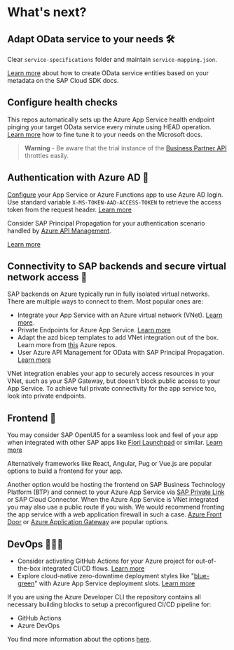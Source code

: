 # What's next?

## Adapt OData service to your needs 🛠

Clear `service-specifications` folder and maintain `service-mapping.json`.

[Learn more](https://sap.github.io/cloud-sdk/docs/js/tutorials/getting-started/execute-an-odata-request#generate-service-entities) about how to create OData service entities based on your metadata on the SAP Cloud SDK docs.

## Configure health checks

This repos automatically sets up the Azure App Service health endpoint pinging your target OData service every minute using HEAD operation. [Learn more](https://learn.microsoft.com/azure/app-service/monitor-instances-health-check?tabs=dotnet#configuration) how to fine tune it to your needs on the Microsoft docs.

> **Warning** - Be aware that the trial instance of the [Business Partner API](https://api.sap.com/api/API_BUSINESS_PARTNER/overview) throttles easily.

## Authentication with Azure AD 🔐

[Configure](https://learn.microsoft.com/azure/app-service/configure-authentication-provider-aad) your App Service or Azure Functions app to use Azure AD login. Use standard variable `X-MS-TOKEN-AAD-ACCESS-TOKEN` to retrieve the access token from the request header. [Learn more](https://learn.microsoft.com/azure/app-service/configure-authentication-oauth-tokens#retrieve-tokens-in-app-code)

Consider SAP Principal Propagation for your authentication scenario handled by [Azure API Management](https://learn.microsoft.com/azure/api-management/sap-api#production-considerations).

[Learn more](https://github.com/Azure/api-management-policy-snippets/blob/master/examples/Request%20OAuth2%20access%20token%20from%20SAP%20using%20AAD%20JWT%20token.xml)

## Connectivity to SAP backends and secure virtual network access 🔌

SAP backends on Azure typically run in fully isolated virtual networks. There are multiple ways to connect to them. Most popular ones are:

* Integrate your App Service with an Azure virtual network (VNet). [Learn more](https://learn.microsoft.com/azure/app-service/configure-vnet-integration-enable).
* Private Endpoints for Azure App Service. [Learn more](https://learn.microsoft.com/azure/app-service/networking/private-endpoint?source=recommendations)
* Adapt the azd bicep templates to add VNet integration out of the box. Learn more from [this](https://github.com/Azure-Samples/virtual-network-integration-recipes) Azure repos.
* User Azure API Management for OData with SAP Principal Propagation. [Learn more](https://learn.microsoft.com/azure/api-management/sap-api#production-considerations)

VNet integration enables your app to securely access resources in your VNet, such as your SAP Gateway, but doesn't block public access to your App Service. To achieve full private connectivity for the app service too, look into private endpoints.

## Frontend 📱

You may consider SAP OpenUI5 for a seamless look and feel of your app when integrated with other SAP apps like [Fiori Launchpad](https://experience.sap.com/fiori-design-web/launchpad/) or similar. [Learn more](https://openui5.hana.ondemand.com/)

Alternatively frameworks like React, Angular, Pug or Vue.js are popular options to build a frontend for your app.

Another option would be hosting the frontend on SAP Business Technology Platform (BTP) and connect to your Azure App Service via [SAP Private Link](https://help.sap.com/docs/PRIVATE_LINK/42acd88cb4134ba2a7d3e0e62c9fe6cf/e9cc67716a3a41c9885862661e6c4234.html) or SAP Cloud Connector. When the Azure App Service is VNet integrated you may also use a public route if you wish. We would recommend fronting the app service with a web application firewall in such a case. [Azure Front Door](https://learn.microsoft.com/azure/frontdoor/quickstart-create-front-door) or [Azure Application Gateway](https://learn.microsoft.com/azure/app-service/networking/app-gateway-with-service-endpoints) are popular options.

## DevOps 👩🏾‍💻

* Consider activating GitHub Actions for your Azure project for out-of-the-box integrated CI/CD flows. [Learn more](https://docs.microsoft.com/azure/app-service/deploy-github-actions?tabs=applevel)
* Explore cloud-native zero-downtime deployment styles like "[blue-green](https://learn.microsoft.com/azure/architecture/example-scenario/blue-green-spring/blue-green-spring)" with Azure App Service deployment slots. [Learn more](https://docs.microsoft.com/azure/app-service/deploy-staging-slots)

If you are using the Azure Developer CLI the repository contains all necessary building blocks to setup a preconfigured CI/CD pipeline for:

* GitHub Actions
* Azure DevOps

You find more information about the options [here](AZD-CICD-SETUP.md).
